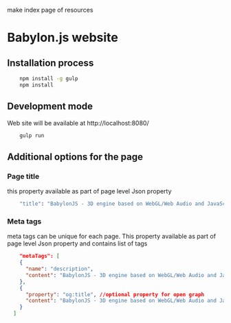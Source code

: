 make index page of resources

# Babylon.js website

## Installation process

``` sh
    npm install -g gulp
    npm install
```

## Development mode

Web site will be available at http://localhost:8080/

``` sh
    gulp run
```

## Additional options for the page

### Page title

this property available as part of page level Json property

``` sh
    "title": "BabylonJS - 3D engine based on WebGL/Web Audio and JavaScript"
```

### Meta tags

meta tags can be unique for each page. This property available as part of page level Json property and contains list of tags

``` json
    "metaTags": [
    {
      "name": "description",
      "content": "BabylonJS - 3D engine based on WebGL/Web Audio and JavaScript"
    },
    {
      "property": "og:title", //optional property for open graph
      "content": "BabylonJS - 3D engine based on WebGL/Web Audio and JavaScript"
    }
  ]
```

